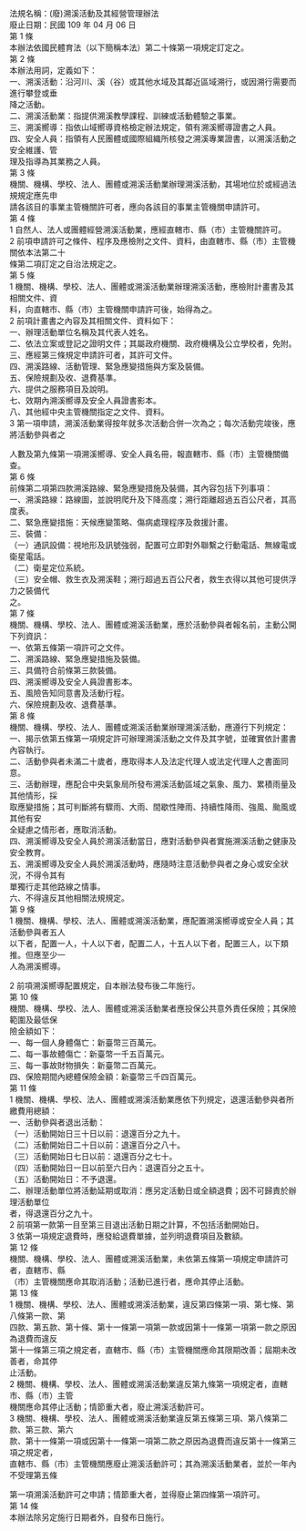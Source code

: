 法規名稱：(廢)溯溪活動及其經營管理辦法  
廢止日期：民國 109 年 04 月 06 日  
第 1 條  
本辦法依國民體育法（以下簡稱本法）第二十條第一項規定訂定之。  
第 2 條  
本辦法用詞，定義如下：  
一、溯溪活動：沿河川、溪（谷）或其他水域及其鄰近區域溯行，或因溯行需要而進行攀登或垂  
降之活動。  
二、溯溪活動業：指提供溯溪教學課程、訓練或活動體驗之事業。  
三、溯溪嚮導：指依山域嚮導資格檢定辦法規定，領有溯溪嚮導證書之人員。  
四、安全人員：指領有人民團體或國際組織所核發之溯溪專業證書，以溯溪活動之安全維護、管  
理及指導為其業務之人員。  
第 3 條  
機關、機構、學校、法人、團體或溯溪活動業辦理溯溪活動，其場地位於或經過法規規定應先申  
請各該目的事業主管機關許可者，應向各該目的事業主管機關申請許可。  
第 4 條  
1 自然人、法人或團體經營溯溪活動業，應經直轄市、縣（市）主管機關許可。  
2 前項申請許可之條件、程序及應檢附之文件、資料，由直轄市、縣（市）主管機關依本法第二十  
條第二項訂定之自治法規定之。  
第 5 條  
1 機關、機構、學校、法人、團體或溯溪活動業辦理溯溪活動，應檢附計畫書及其相關文件、資  
料，向直轄市、縣（市）主管機關申請許可後，始得為之。  
2 前項計畫書之內容及其相關文件、資料如下：  
一、辦理活動單位名稱及其代表人姓名。  
二、依法立案或登記之證明文件；其屬政府機關、政府機構及公立學校者，免附。  
三、應經第三條規定申請許可者，其許可文件。  
四、溯溪路線、活動管理、緊急應變措施與方案及裝備。  
五、保險規劃及收、退費基準。  
六、提供之服務項目及說明。  
七、效期內溯溪嚮導及安全人員證書影本。  
八、其他經中央主管機關指定之文件、資料。  
3 第一項申請，溯溪活動業得按年就多次活動合併一次為之；每次活動完竣後，應將活動參與者之  


人數及第九條第一項溯溪嚮導、安全人員名冊，報直轄市、縣（市）主管機關備查。  
第 6 條  
前條第二項第四款溯溪路線、緊急應變措施及裝備，其內容包括下列事項：  
一、溯溪路線：路線圖，並說明爬升及下降高度；溯行距離超過五百公尺者，其高度表。  
二、緊急應變措施：天候應變策略、傷病處理程序及救援計畫。  
三、裝備：  
（一）通訊設備：視地形及訊號強弱，配置可立即對外聯繫之行動電話、無線電或衛星電話。  
（二）衛星定位系統。  
（三）安全帽、救生衣及溯溪鞋；溯行超過五百公尺者，救生衣得以其他可提供浮力之裝備代  
之。  
第 7 條  
機關、機構、學校、法人、團體或溯溪活動業，應於活動參與者報名前，主動公開下列資訊：  
一、依第五條第一項許可之文件。  
二、溯溪路線、緊急應變措施及裝備。  
三、具備符合前條第三款裝備。  
四、溯溪嚮導及安全人員證書影本。  
五、風險告知同意書及活動行程。  
六、保險規劃及收、退費基準。  
第 8 條  
機關、機構、學校、法人、團體或溯溪活動業辦理溯溪活動，應遵行下列規定：  
一、揭示依第五條第一項規定許可辦理溯溪活動之文件及其字號，並確實依計畫書內容執行。  
二、活動參與者未滿二十歲者，應取得本人及法定代理人或法定代理人之書面同意。  
三、活動辦理，應配合中央氣象局所發布溯溪活動區域之氣象、風力、累積雨量及其他情形，採  
取應變措施；其可判斷將有驟雨、大雨、間歇性陣雨、持續性降雨、強風、颱風或其他有安  
全疑慮之情形者，應取消活動。  
四、溯溪嚮導及安全人員於溯溪活動當日，應對活動參與者實施溯溪活動之健康及安全教育。  
五、溯溪嚮導及安全人員於溯溪活動時，應隨時注意活動參與者之身心或安全狀況，不得令其有  
單獨行走其他路線之情事。  
六、不得違反其他相關法規規定。  
第 9 條  
1 機關、機構、學校、法人、團體或溯溪活動業，應配置溯溪嚮導或安全人員；其活動參與者五人  
以下者，配置一人，十人以下者，配置二人，十五人以下者，配置三人，以下類推。但應至少一  
人為溯溪嚮導。  


2 前項溯溪嚮導配置規定，自本辦法發布後二年施行。  
第 10 條  
機關、機構、學校、法人、團體或溯溪活動業者應投保公共意外責任保險；其保險範圍及最低保  
險金額如下：  
一、每一個人身體傷亡：新臺幣三百萬元。  
二、每一事故體傷亡：新臺幣一千五百萬元。  
三、每一事故財物損失：新臺幣二百萬元。  
四、保險期間內總體保險金額：新臺幣三千四百萬元。  
第 11 條  
1 機關、機構、學校、法人、團體或溯溪活動業應依下列規定，退還活動參與者所繳費用總額：  
一、活動參與者退出活動：  
（一）活動開始日三十日以前：退還百分之九十。  
（二）活動開始日二十日以前：退還百分之八十。  
（三）活動開始日七日以前：退還百分之七十。  
（四）活動開始日一日以前至六日內：退還百分之五十。  
（五）活動開始日：不予退還。  
二、辦理活動單位將活動延期或取消：應另定活動日或全額退費；因不可歸責於辦理活動單位  
者，得退還百分之九十。  
2 前項第一款第一目至第三目退出活動日期之計算，不包括活動開始日。  
3 依第一項規定退費時，應發給退費單據，並列明退費項目及數額。  
第 12 條  
機關、機構、學校、法人、團體或溯溪活動業，未依第五條第一項規定申請許可者，直轄市、縣  
（市）主管機關應命其取消活動；活動已進行者，應命其停止活動。  
第 13 條  
1 機關、機構、學校、法人、團體或溯溪活動業，違反第四條第一項、第七條、第八條第一款、第  
四款、第五款、第十條、第十一條第一項第一款或因第十一條第一項第一款之原因為退費而違反  
第十一條第三項之規定者，直轄市、縣（市）主管機關應命其限期改善；屆期未改善者，命其停  
止活動。  
2 機關、機構、學校、法人、團體或溯溪活動業違反第九條第一項規定者，直轄市、縣（市）主管  
機關應命其停止活動；情節重大者，廢止溯溪活動許可。  
3 機關、機構、學校、法人、團體或溯溪活動業違反第五條第三項、第八條第二款、第三款、第六  
款、第十一條第一項或因第十一條第一項第二款之原因為退費而違反第十一條第三項之規定者，  
直轄市、縣（市）主管機關應廢止溯溪活動許可；其為溯溪活動業者，並於一年內不受理第五條  


第一項溯溪活動許可之申請；情節重大者，並得廢止第四條第一項許可。  
第 14 條  
本辦法除另定施行日期者外，自發布日施行。  


